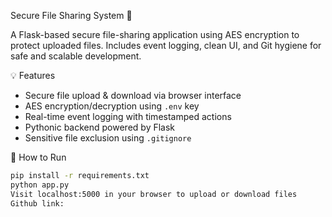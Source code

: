  Secure File Sharing System 🔐

A Flask-based secure file-sharing application using AES encryption to protect uploaded files. Includes event logging, clean UI, and Git hygiene for safe and scalable development.

💡 Features
- Secure file upload & download via browser interface
- AES encryption/decryption using `.env` key
- Real-time event logging with timestamped actions
- Pythonic backend powered by Flask
- Sensitive file exclusion using `.gitignore`

🚀 How to Run
```bash
pip install -r requirements.txt
python app.py
Visit localhost:5000 in your browser to upload or download files
Github link:
